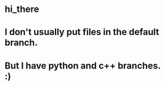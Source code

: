 # hi_there
# I don't usually put files in the default branch.
# But I have python and c++ branches. :)
